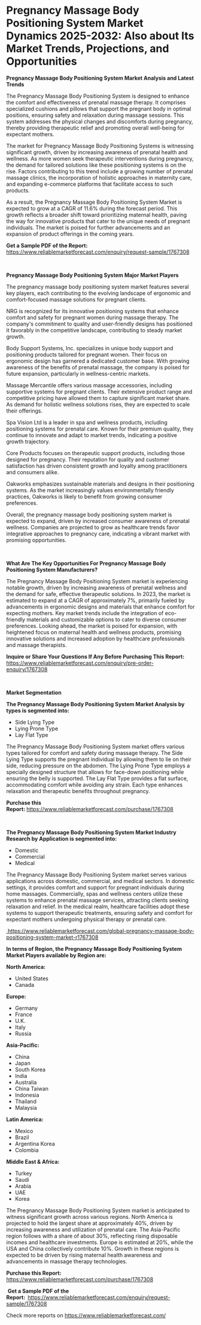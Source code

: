 <p><h1>Pregnancy Massage Body Positioning System Market Dynamics 2025-2032: Also about Its Market Trends, Projections, and Opportunities</h1></p><p><strong>Pregnancy Massage Body Positioning System Market Analysis and Latest Trends</strong></p>
<p><p>The Pregnancy Massage Body Positioning System is designed to enhance the comfort and effectiveness of prenatal massage therapy. It comprises specialized cushions and pillows that support the pregnant body in optimal positions, ensuring safety and relaxation during massage sessions. This system addresses the physical changes and discomforts during pregnancy, thereby providing therapeutic relief and promoting overall well-being for expectant mothers.</p><p>The market for Pregnancy Massage Body Positioning Systems is witnessing significant growth, driven by increasing awareness of prenatal health and wellness. As more women seek therapeutic interventions during pregnancy, the demand for tailored solutions like these positioning systems is on the rise. Factors contributing to this trend include a growing number of prenatal massage clinics, the incorporation of holistic approaches in maternity care, and expanding e-commerce platforms that facilitate access to such products.</p><p>As a result, the Pregnancy Massage Body Positioning System Market is expected to grow at a CAGR of 11.6% during the forecast period. This growth reflects a broader shift toward prioritizing maternal health, paving the way for innovative products that cater to the unique needs of pregnant individuals. The market is poised for further advancements and an expansion of product offerings in the coming years.</p></p>
<p><strong>Get a Sample PDF of the Report:&nbsp;</strong> <a href="https://www.reliablemarketforecast.com/enquiry/request-sample/1767308?utm_campaign=1996&utm_medium=2&utm_source=Github&utm_content=ia&utm_term=09022025&utm_id=pregnancy-massage-body-positioning-system">https://www.reliablemarketforecast.com/enquiry/request-sample/1767308</a></p>
<p>&nbsp;</p>
<p><strong>Pregnancy Massage Body Positioning System Major Market Players</strong></p>
<p><p>The pregnancy massage body positioning system market features several key players, each contributing to the evolving landscape of ergonomic and comfort-focused massage solutions for pregnant clients. </p><p>NRG is recognized for its innovative positioning systems that enhance comfort and safety for pregnant women during massage therapy. The company's commitment to quality and user-friendly designs has positioned it favorably in the competitive landscape, contributing to steady market growth.</p><p>Body Support Systems, Inc. specializes in unique body support and positioning products tailored for pregnant women. Their focus on ergonomic design has garnered a dedicated customer base. With growing awareness of the benefits of prenatal massage, the company is poised for future expansion, particularly in wellness-centric markets.</p><p>Massage Mercantile offers various massage accessories, including supportive systems for pregnant clients. Their extensive product range and competitive pricing have allowed them to capture significant market share. As demand for holistic wellness solutions rises, they are expected to scale their offerings.</p><p>Spa Vision Ltd is a leader in spa and wellness products, including positioning systems for prenatal care. Known for their premium quality, they continue to innovate and adapt to market trends, indicating a positive growth trajectory.</p><p>Core Products focuses on therapeutic support products, including those designed for pregnancy. Their reputation for quality and customer satisfaction has driven consistent growth and loyalty among practitioners and consumers alike.</p><p>Oakworks emphasizes sustainable materials and designs in their positioning systems. As the market increasingly values environmentally friendly practices, Oakworks is likely to benefit from growing consumer preferences.</p><p>Overall, the pregnancy massage body positioning system market is expected to expand, driven by increased consumer awareness of prenatal wellness. Companies are projected to grow as healthcare trends favor integrative approaches to pregnancy care, indicating a vibrant market with promising opportunities.</p></p>
<p>&nbsp;</p>
<p><strong>What Are The Key Opportunities For Pregnancy Massage Body Positioning System Manufacturers?</strong></p>
<p><p>The Pregnancy Massage Body Positioning System market is experiencing notable growth, driven by increasing awareness of prenatal wellness and the demand for safe, effective therapeutic solutions. In 2023, the market is estimated to expand at a CAGR of approximately 7%, primarily fueled by advancements in ergonomic designs and materials that enhance comfort for expecting mothers. Key market trends include the integration of eco-friendly materials and customizable options to cater to diverse consumer preferences. Looking ahead, the market is poised for expansion, with heightened focus on maternal health and wellness products, promising innovative solutions and increased adoption by healthcare professionals and massage therapists.</p></p>
<p><strong>Inquire or Share Your Questions If Any Before Purchasing This Report:</strong> <a href="https://www.reliablemarketforecast.com/enquiry/pre-order-enquiry/1767308?utm_campaign=1996&utm_medium=2&utm_source=Github&utm_content=ia&utm_term=09022025&utm_id=pregnancy-massage-body-positioning-system">https://www.reliablemarketforecast.com/enquiry/pre-order-enquiry/1767308</a></p>
<p>&nbsp;</p>
<p><strong>Market Segmentation</strong></p>
<p><strong>The Pregnancy Massage Body Positioning System Market Analysis by types is segmented into:</strong></p>
<p><ul><li>Side Lying Type</li><li>Lying Prone Type</li><li>Lay Flat Type</li></ul></p>
<p><p>The Pregnancy Massage Body Positioning System market offers various types tailored for comfort and safety during massage therapy. The Side Lying Type supports the pregnant individual by allowing them to lie on their side, reducing pressure on the abdomen. The Lying Prone Type employs a specially designed structure that allows for face-down positioning while ensuring the belly is supported. The Lay Flat Type provides a flat surface, accommodating comfort while avoiding any strain. Each type enhances relaxation and therapeutic benefits throughout pregnancy.</p></p>
<p><strong>Purchase this Report:&nbsp;</strong><a href="https://www.reliablemarketforecast.com/purchase/1767308?utm_campaign=1996&utm_medium=2&utm_source=Github&utm_content=ia&utm_term=09022025&utm_id=pregnancy-massage-body-positioning-system">https://www.reliablemarketforecast.com/purchase/1767308</a></p>
<p>&nbsp;</p>
<p><strong>The Pregnancy Massage Body Positioning System Market Industry Research by Application is segmented into:</strong></p>
<p><ul><li>Domestic</li><li>Commercial</li><li>Medical</li></ul></p>
<p><p>The Pregnancy Massage Body Positioning System market serves various applications across domestic, commercial, and medical sectors. In domestic settings, it provides comfort and support for pregnant individuals during home massages. Commercially, spas and wellness centers utilize these systems to enhance prenatal massage services, attracting clients seeking relaxation and relief. In the medical realm, healthcare facilities adopt these systems to support therapeutic treatments, ensuring safety and comfort for expectant mothers undergoing physical therapy or prenatal care.</p></p>
<p><a href="https://www.reliablemarketforecast.com/global-pregnancy-massage-body-positioning-system-market-r1767308?utm_campaign=1996&utm_medium=2&utm_source=Github&utm_content=ia&utm_term=09022025&utm_id=pregnancy-massage-body-positioning-system">&nbsp;https://www.reliablemarketforecast.com/global-pregnancy-massage-body-positioning-system-market-r1767308</a></p>
<p><strong>In terms of Region, the Pregnancy Massage Body Positioning System Market Players available by Region are:</strong></p>
<p>
    <p> <strong> North America: </strong>
        <ul>
            <li>United States</li>
            <li>Canada</li>
        </ul>
        </p> 
    <p> <strong> Europe: </strong>
        <ul>
            <li>Germany</li>
            <li>France</li>
            <li>U.K.</li>
            <li>Italy</li>
            <li>Russia</li>
        </ul>
        </p> 
    <p> <strong> Asia-Pacific: </strong>
        <ul>
            <li>China</li>
            <li>Japan</li>
            <li>South Korea</li>
            <li>India</li>
            <li>Australia</li>
            <li>China Taiwan</li>
            <li>Indonesia</li>
            <li>Thailand</li>
            <li>Malaysia</li>
        </ul>
        </p> 
    <p> <strong> Latin America: </strong>
        <ul>
            <li>Mexico</li>
            <li>Brazil</li>
            <li>Argentina Korea</li>
            <li>Colombia</li>
        </ul>
        </p> 
    <p> <strong> Middle East & Africa: </strong>
        <ul>
            <li>Turkey</li>
            <li>Saudi</li>
            <li>Arabia</li>
            <li>UAE</li>
            <li>Korea</li>
        </ul>
    </p>
    </p>
<p><p>The Pregnancy Massage Body Positioning System market is anticipated to witness significant growth across various regions. North America is projected to hold the largest share at approximately 40%, driven by increasing awareness and utilization of prenatal care. The Asia-Pacific region follows with a share of about 30%, reflecting rising disposable incomes and healthcare investments. Europe is estimated at 20%, while the USA and China collectively contribute 10%. Growth in these regions is expected to be driven by rising maternal health awareness and advancements in massage therapy technologies.</p></p>
<p><strong>Purchase this Report: </strong><a href="https://www.reliablemarketforecast.com/purchase/1767308?utm_campaign=1996&utm_medium=2&utm_source=Github&utm_content=ia&utm_term=09022025&utm_id=pregnancy-massage-body-positioning-system">https://www.reliablemarketforecast.com/purchase/1767308</a></p>
<p>&nbsp;<strong>Get a Sample PDF of the Report:&nbsp;&nbsp;</strong><a href="https://www.reliablemarketforecast.com/enquiry/request-sample/1767308?utm_campaign=1996&utm_medium=2&utm_source=Github&utm_content=ia&utm_term=09022025&utm_id=pregnancy-massage-body-positioning-system">https://www.reliablemarketforecast.com/enquiry/request-sample/1767308</a></p>
<p><strong></strong></p>
<p>Check more reports on <a href="https://www.reliablemarketforecast.com/?utm_campaign=1996&utm_medium=2&utm_source=Github&utm_content=ia&utm_term=09022025&utm_id=pregnancy-massage-body-positioning-system">https://www.reliablemarketforecast.com/</a></p>